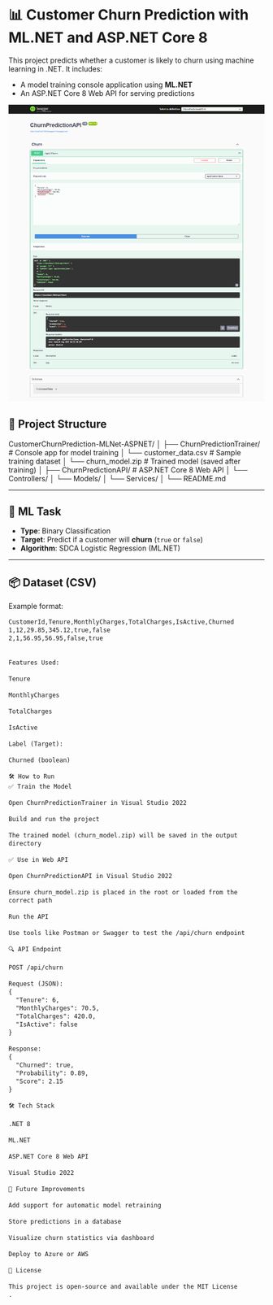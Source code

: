 # 📊 Customer Churn Prediction with ML.NET and ASP.NET Core 8

This project predicts whether a customer is likely to churn using machine learning in .NET. It includes:

- A model training console application using **ML.NET**
- An ASP.NET Core 8 Web API for serving predictions


![Churn Prediction Screenshot](churnprediction.png)
## 🚀 Project Structure

CustomerChurnPrediction-MLNet-ASPNET/
│
├── ChurnPredictionTrainer/ # Console app for model training
│ └── customer_data.csv # Sample training dataset
│ └── churn_model.zip # Trained model (saved after training)
│
├── ChurnPredictionAPI/ # ASP.NET Core 8 Web API
│ └── Controllers/
│ └── Models/
│ └── Services/
│
└── README.md


---

## 🧠 ML Task

- **Type**: Binary Classification
- **Target**: Predict if a customer will **churn** (`true` or `false`)
- **Algorithm**: SDCA Logistic Regression (ML.NET)

---

## 📦 Dataset (CSV)

Example format:

```csv
CustomerId,Tenure,MonthlyCharges,TotalCharges,IsActive,Churned
1,12,29.85,345.12,true,false
2,1,56.95,56.95,false,true


Features Used:

Tenure

MonthlyCharges

TotalCharges

IsActive

Label (Target):

Churned (boolean)

🛠 How to Run
✅ Train the Model

Open ChurnPredictionTrainer in Visual Studio 2022

Build and run the project

The trained model (churn_model.zip) will be saved in the output directory

✅ Use in Web API

Open ChurnPredictionAPI in Visual Studio 2022

Ensure churn_model.zip is placed in the root or loaded from the correct path

Run the API

Use tools like Postman or Swagger to test the /api/churn endpoint

🔍 API Endpoint

POST /api/churn

Request (JSON):
{
  "Tenure": 6,
  "MonthlyCharges": 70.5,
  "TotalCharges": 420.0,
  "IsActive": false
}

Response:
{
  "Churned": true,
  "Probability": 0.89,
  "Score": 2.15
}

🛠 Tech Stack

.NET 8

ML.NET

ASP.NET Core 8 Web API

Visual Studio 2022

📌 Future Improvements

Add support for automatic model retraining

Store predictions in a database

Visualize churn statistics via dashboard

Deploy to Azure or AWS

📄 License

This project is open-source and available under the MIT License
.
